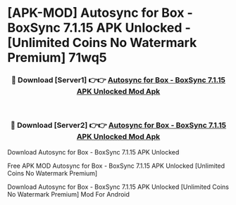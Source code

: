 # [APK-MOD] Autosync for Box - BoxSync 7.1.15 APK Unlocked - [Unlimited Coins No Watermark Premium] 71wq5



<div align="center">
<h3>🔴 Download [Server1] 👉👉 <a href="https://momento.my/?title=Autosync_for_Box_-_BoxSync_7.1.15_APK_Unlocked">Autosync for Box - BoxSync 7.1.15 APK Unlocked Mod Apk</a></h3><br>

<h3>🔴 Download [Server2] 👉👉 <a href="https://momento.my/?title=Autosync_for_Box_-_BoxSync_7.1.15_APK_Unlocked">Autosync for Box - BoxSync 7.1.15 APK Unlocked Mod Apk</a></h3>
</div>



Download Autosync for Box - BoxSync 7.1.15 APK Unlocked 

Free APK MOD Autosync for Box - BoxSync 7.1.15 APK Unlocked [Unlimited Coins No Watermark Premium]

Download Autosync for Box - BoxSync 7.1.15 APK Unlocked [Unlimited Coins No Watermark Premium] Mod For Android

